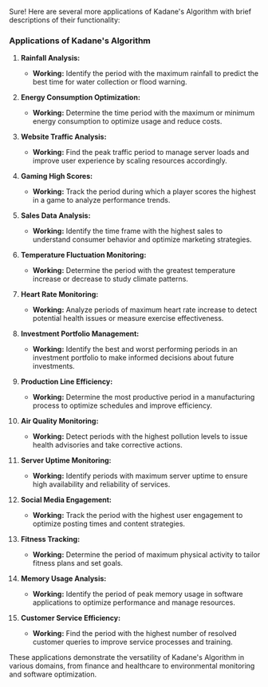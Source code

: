 Sure! Here are several more applications of Kadane's Algorithm with brief descriptions of their functionality:

### Applications of Kadane's Algorithm

1. **Rainfall Analysis:**
   - **Working:** Identify the period with the maximum rainfall to predict the best time for water collection or flood warning.

2. **Energy Consumption Optimization:**
   - **Working:** Determine the time period with the maximum or minimum energy consumption to optimize usage and reduce costs.

3. **Website Traffic Analysis:**
   - **Working:** Find the peak traffic period to manage server loads and improve user experience by scaling resources accordingly.

4. **Gaming High Scores:**
   - **Working:** Track the period during which a player scores the highest in a game to analyze performance trends.

5. **Sales Data Analysis:**
   - **Working:** Identify the time frame with the highest sales to understand consumer behavior and optimize marketing strategies.

6. **Temperature Fluctuation Monitoring:**
   - **Working:** Determine the period with the greatest temperature increase or decrease to study climate patterns.

7. **Heart Rate Monitoring:**
   - **Working:** Analyze periods of maximum heart rate increase to detect potential health issues or measure exercise effectiveness.

8. **Investment Portfolio Management:**
   - **Working:** Identify the best and worst performing periods in an investment portfolio to make informed decisions about future investments.

9. **Production Line Efficiency:**
   - **Working:** Determine the most productive period in a manufacturing process to optimize schedules and improve efficiency.

10. **Air Quality Monitoring:**
    - **Working:** Detect periods with the highest pollution levels to issue health advisories and take corrective actions.

11. **Server Uptime Monitoring:**
    - **Working:** Identify periods with maximum server uptime to ensure high availability and reliability of services.

12. **Social Media Engagement:**
    - **Working:** Track the period with the highest user engagement to optimize posting times and content strategies.

13. **Fitness Tracking:**
    - **Working:** Determine the period of maximum physical activity to tailor fitness plans and set goals.

14. **Memory Usage Analysis:**
    - **Working:** Identify the period of peak memory usage in software applications to optimize performance and manage resources.

15. **Customer Service Efficiency:**
    - **Working:** Find the period with the highest number of resolved customer queries to improve service processes and training.

These applications demonstrate the versatility of Kadane's Algorithm in various domains, from finance and healthcare to environmental monitoring and software optimization.